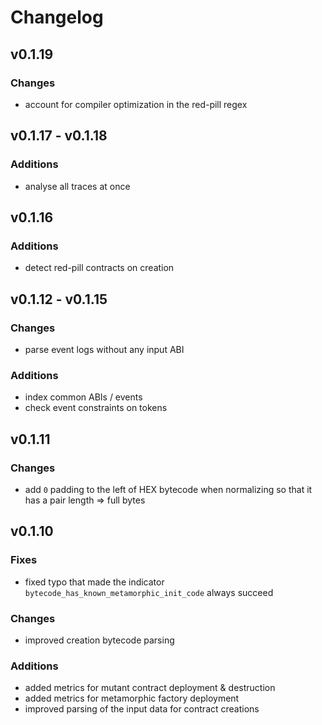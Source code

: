 # Changelog

## v0.1.19

### Changes

- account for compiler optimization in the red-pill regex

## v0.1.17 - v0.1.18

### Additions

- analyse all traces at once

## v0.1.16

### Additions

- detect red-pill contracts on creation

## v0.1.12 - v0.1.15

### Changes

- parse event logs without any input ABI

### Additions

- index common ABIs / events
- check event constraints on tokens

## v0.1.11

### Changes

- add `0` padding to the left of HEX bytecode when normalizing so that it has a pair length => full bytes

## v0.1.10

### Fixes

- fixed typo that made the indicator `bytecode_has_known_metamorphic_init_code` always succeed

### Changes

- improved creation bytecode parsing

### Additions

- added metrics for mutant contract deployment & destruction
- added metrics for metamorphic factory deployment
- improved parsing of the input data for contract creations
